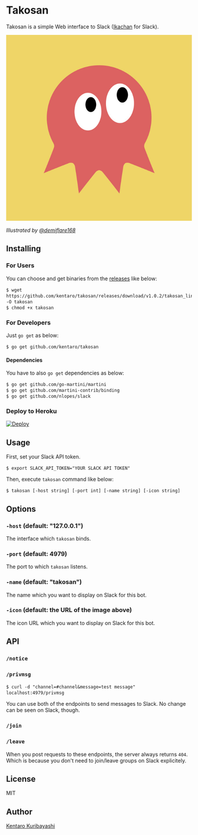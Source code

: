 # Takosan

Takosan is a simple Web interface to Slack ([Ikachan](https://github.com/yappo/p5-App-Ikachan) for Slack).

![](./takosan.jpg)

_Illustrated by [@demiflare168](https://twitter.com/demiflare168)_

## Installing

### For Users

You can choose and get binaries from the [releases](https://github.com/kentaro/takosan/releases) like below:

```
$ wget https://github.com/kentaro/takosan/releases/download/v1.0.2/takosan_linux_amd64 -O takosan
$ chmod +x takosan
```

### For Developers

Just `go get` as below:

```
$ go get github.com/kentaro/takosan
```

#### Dependencies

You have to also `go get` dependencies as below:

```
$ go get github.com/go-martini/martini
$ go get github.com/martini-contrib/binding
$ go get github.com/nlopes/slack
```

### Deploy to Heroku

[![Deploy](https://www.herokucdn.com/deploy/button.png)](https://heroku.com/deploy)

## Usage

First, set your Slack API token.

```
$ export SLACK_API_TOKEN="YOUR SLACK API TOKEN"
```

Then, execute `takosan` command like below:

```
$ takosan [-host string] [-port int] [-name string] [-icon string]
```

## Options

### `-host` (default: "127.0.0.1")

The interface which `takosan` binds.

### `-port` (default: 4979)

The port to which `takosan` listens.

### `-name` (default: "takosan")

The name which you want to display on Slack for this bot.

### `-icon` (default: the URL of the image above)

The icon URL which you want to display on Slack for this bot.

## API

### `/notice`
### `/privmsg`

```
$ curl -d "channel=#channel&message=test message" localhost:4979/privmsg
```

You can use both of the endpoints to send messages to Slack. No change can be seen on Slack, though.

### `/join`
### `/leave`

When you post requests to these endpoints, the server always returns `404`. Which is because you don't need to join/leave groups on Slack explicitely.

## License

MIT

## Author

[Kentaro Kuribayashi](http://kentarok.org)
